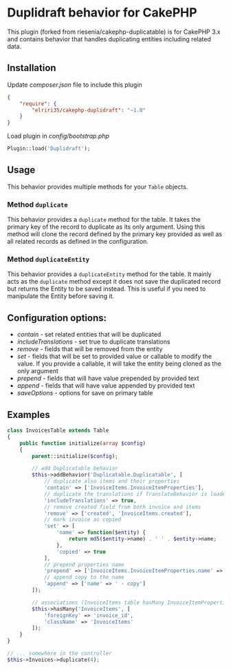 # Duplidraft behavior for CakePHP

This plugin (forked from riesenia/cakephp-duplicatable) is for CakePHP 3.x and contains behavior that handles duplicating entities
including related data.

## Installation

Update *composer.json* file to include this plugin

```json
{
    "require": {
        "elriri35/cakephp-duplidraft": "~1.0"
    }
}
```

Load plugin in *config/bootstrap.php*

```php
Plugin::load('Duplidraft');
```

## Usage

This behavior provides multiple methods for your `Table` objects.

### Method `duplicate`

This behavior provides a `duplicate` method for the table. It takes the primary key of the record to duplicate as its only argument.
Using this method will clone the record defined by the primary key provided as well as all related records as defined in the configuration.

### Method `duplicateEntity`

This behavior provides a `duplicateEntity` method for the table. It mainly acts as the `duplicate` method except it does not save the duplicated record but returns the Entity to be saved instead. This is useful if you need to manipulate the Entity before saving it.

## Configuration options:

* *contain* - set related entities that will be duplicated
* *includeTranslations* - set true to duplicate translations
* *remove* - fields that will be removed from the entity
* *set* - fields that will be set to provided value or callable to modify the value. If you provide a callable, it will take the entity being cloned as the only argument
* *prepend* - fields that will have value prepended by provided text
* *append* - fields that will have value appended by provided text
* *saveOptions* - options for save on primary table

## Examples

```php
class InvoicesTable extends Table
{
    public function initialize(array $config)
    {
        parent::initialize($config);

        // add Duplicatable behavior
        $this->addBehavior('Duplicatable.Duplicatable', [
            // duplicate also items and their properties
            'contain' => ['InvoiceItems.InvoiceItemProperties'],
            // duplicate the translations if TranslateBehavior is loaded (also include related entities translations)
            'includeTranslations' => true,
            // remove created field from both invoice and items
            'remove' => ['created', 'InvoiceItems.created'],
            // mark invoice as copied
            'set' => [
                'name' => function($entity) {
                    return md5($entity->name) . ' ' . $entity->name;
                },
                'copied' => true
            ],
            // prepend properties name
            'prepend' => ['InvoiceItems.InvoiceItemProperties.name' => 'NEW '],
            // append copy to the name
            'append' => ['name' => ' - copy']
        ]);

        // associations (InvoiceItems table hasMany InvoiceItemProperties)
        $this->hasMany('InvoiceItems', [
            'foreignKey' => 'invoice_id',
            'className' => 'InvoiceItems'
        ]);
    }
}

// ... somewhere in the controller
$this->Invoices->duplicate(4);
```
